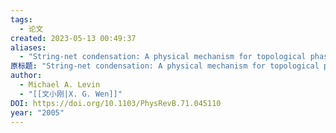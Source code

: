 ```yaml
---
tags:
  - 论文
created: 2023-05-13 00:49:37
aliases:
  - "String-net condensation: A physical mechanism for topological phases"
原标题: "String-net condensation: A physical mechanism for topological phases"
author:
  - Michael A. Levin
  - "[[文小刚|X. G. Wen]]"
DOI: https://doi.org/10.1103/PhysRevB.71.045110
year: "2005"
---
```




